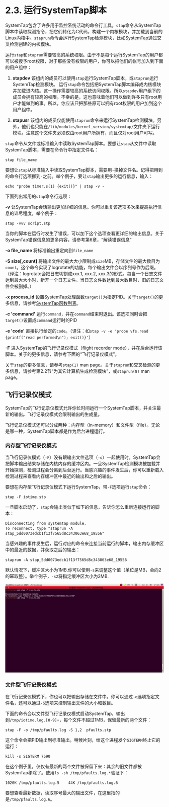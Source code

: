 # 2.3. 运行SystemTap脚本

SystemTap包含了许多用于监控系统活动的命令行工具。`stap`命令从SystemTap脚本中读取探测指令，把它们转化为C代码，构建一个内核模块，并加载到当前的Linux内核中。`staprun`命令会运行SystemTap检测模块，比如SystemTap通过交叉检测创建的内核模块。

运行`stap`和`staprun`需要较高的系统权限。由于不是每个运行SystemTap的用户都可以被授予root权限，对于那些没有权限的用户，你可以把他们的帐号加入到下面的用户组中：

1. **stapdev**
该组内的成员可以使用`stap`运行SystemTap脚本，或`staprun`运行SystemTap检测模块。
运行`stap`命令包括把SystemTap脚本编译成内核模块并加载进内核。这一操作需要较高的系统访问权限。所以`stapdev`用户组下的成员会拥有较高的权限。不幸的是，这也意味着他们可以做到许多只有root用户才能做到的事。所以，你应该只把那些原可以拥有root权限的用户加到这个用户组中。

2. **stapusr**
该组内的成员仅能使用`staprun`命令来运行SystemTap检测模块。另外，他们也只能在`/lib/modules/kernel_version/systemtap/`文件夹下运行模块。注意这个文件夹必须仅由root用户所拥有，而且仅对root用户可写。

`stap`命令从文件或标准输入中读取SystemTap脚本。要想让`stap`从文件中读取SystemTap脚本，需要在命令行中指定文件名：

```
stap file_name
```

要想让`stap`从标准输入中读取SystemTap脚本，需要用`-`换掉文件名。记得把用到的命令行选项挪到`-`之前。举个例子，要让`stap`输出更多的运行信息，输入：

```
echo "probe timer.s(1) {exit()}" | stap -v -
```

下面列出常用的`stap`命令行选项：

**-v**
让SystemTap会话输出更加详细的信息。你可以重复该选项多次来提高执行信息的详尽程度，举个例子：
```
stap -vvv script.stp
```
当你的脚本在运行时发生了错误，可以加下这个选项查看更详细的输出信息。关于SystemTap错误信息的更多内容，请参考第6章，“解读错误信息”

**-o file_name**
将标准输出重定向到`file_name`

**-S size[,count]**
将输出文件的最大大小限制成`size`MB，存储文件的最大数目为`count`。这个命令实现了logrotate的功能，每个输出文件会以序列号作为后缀。（译注：logrotate会把日志切割成xxx.1, xxx.2, xxx.3的形式。每当一个日志文件达到最大大小时，新开一个日志文件。当日志文件数达到最大数目时，旧的日志文件会被删掉。）

**-x process_id**
设置SystemTap处理函数`target()`为指定PID。关于`target()`的更多信息，请参考[SystemTap函数列表](http://linux.die.net/man/5/stapfuncs)。

**-c 'command'**
运行`command`，并在`command`结束时退出。该选项同时会把`target()`设置成`command`运行时的PID

**-e 'code'**
直接执行给定的`code`。（译注：如`stap -v -e 'probe vfs.read {printf("read performed\n"); exit()}'`）

**-F**
进入SystemTap的飞行记录仪模式（flight recorder mode），并在后台运行该脚本。关于的更多信息，请参考下面的“飞行记录仪模式”。

关于`stap`的更多信息，请参考`stap(1)` man page。关于`staprun`和交叉检测的更多信息，请参考第2.2节“为其它计算机生成检测模块”，或`staprun(8)` man page。

## 飞行记录仪模式

SystemTap的飞行记录仪模式允许你长时间运行一个SystemTap脚本，并关注最新的输出。飞行记录仪模式会限制输出的生成量。

飞行记录仪模式还可以分成两种：内存型（in-memory）和文件型（file）。无论是哪一种，SystemTap脚本都是作为后台进程运行。

### 内存型飞行记录仪模式

当飞行记录仪模式（`-F`）没有跟输出文件选项（`-o`）一起使用时，SystemTap会把脚本输出结果存储在内核内存的缓冲区内。一旦SystemTap检测模块被加载并开始探测，检测过程会分离到后台运行。当感兴趣的事件发生后，你可以重新载入检测过程来查看内存缓冲区中最近的输出和之后的输出。

要想在内存型飞行记录仪模式下运行SystemTap，带`-F`选项运行`stap`命令：

```
stap -F iotime.stp
```

一旦脚本启动了，`stap`会输出类似于如下的信息，告诉你怎么重新连接运行的脚本：

```
Disconnecting from systemtap module.
To reconnect, type "staprun -A stap_5dd0073edcb1f13f7565d8c343063e68_19556"
```

当感兴趣的事件发生后，运行对应的命令来连接当前运行的脚本，输出内存缓冲区中的最近的数据，并获取之后的输出：

```
staprun -A stap_5dd0073edcb1f13f7565d8c343063e68_19556
```

默认情况下，缓冲区大小为1MB.你可以使用`-s`来调整这个值（单位是MB，会向2的幂取整）。举个例子，`-s2`将指定缓冲区大小为2MB.

![flight_record_mode_in_memory](flight_record_mode_in_memory.gif)

### 文件型飞行记录仪模式

在飞行记录仪模式下，你也可以把输出存储在文件中。你可以通过`-o`选项指定文件名，还可以通过`-S`选项来控制输出文件的大小和数目。

下面的命令会以文件型飞行记录仪模式启动SystemTap，输出到`/tmp/iotime.log.[0-9]+`，每个文件不超过1MB，保留最新的两个文件：

```
stap -F -o /tmp/pfaults.log -S 1,2  pfaults.stp
```

这个命令会把PID输出到标准输出。稍候片刻，给这个进程发个`SIGTERM`终止它的运行：

```
kill -s SIGTERM 7590
```

在这个例子里，仅仅有最新的两个文件被保留下来：其余的旧文件都被SystemTap移除了。使用`ls -sh /tmp/pfaults.log.*`验证下：

```
1020K /tmp/pfaults.log.5    44K /tmp/pfaults.log.6
```

要想查看最新数据，读取序号最大的输出文件，在这里指的是`/tmp/pfaults.log.6`。
